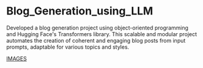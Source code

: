 # Blog_Generation_using_LLM
Developed a blog generation project using object-oriented programming and Hugging Face's Transformers library. This scalable and modular project automates the creation of coherent and engaging blog posts from input prompts, adaptable for various topics and styles.

[IMAGES](https://github.com/user-attachments/files/15525661/BLOG.GEN.PROJECT.pdf)
